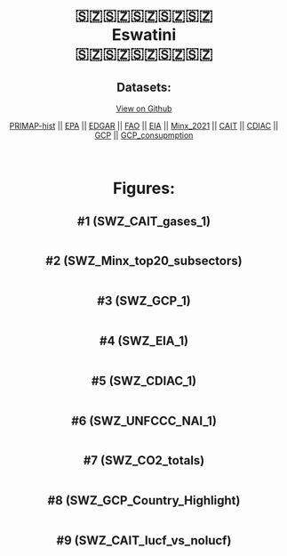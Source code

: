 
<center>
<h1 align="center">
🇸🇿🇸🇿🇸🇿🇸🇿🇸🇿
<br>
Eswatini
<br>
🇸🇿🇸🇿🇸🇿🇸🇿🇸🇿
</h1>
<h2>Datasets:</h2>
<p><a href="https://github.com/dquintani/GreenhouseData/tree/master/country_data/SWZ_Eswatini/data">View on Github</a>
<br></p><p><a href="data/SWZ_PRIMAP-hist.csv">PRIMAP-hist</a> || <a href="data/SWZ_EPA.csv">EPA</a> || <a href="data/SWZ_EDGAR.csv">EDGAR</a> || <a href="data/SWZ_FAO.csv">FAO</a> || <a href="data/SWZ_EIA.csv">EIA</a> || <a href="data/SWZ_Minx_2021.csv">Minx_2021</a> || <a href="data/SWZ_CAIT.csv">CAIT</a> || <a href="data/SWZ_CDIAC.csv">CDIAC</a> || <a href="data/SWZ_GCP.csv">GCP</a> || <a href="data/SWZ_GCP_consupmption.csv">GCP_consupmption</a></p><p><br></p>
<h1>Figures:</h1><h2>#1 (SWZ_CAIT_gases_1)</h2>
<p><img alt="" src="figures/SWZ_CAIT_gases_1.png" /></p><h2>#2 (SWZ_Minx_top20_subsectors)</h2>
<p><img alt="" src="figures/SWZ_Minx_top20_subsectors.png" /></p><h2>#3 (SWZ_GCP_1)</h2>
<p><img alt="" src="figures/SWZ_GCP_1.png" /></p><h2>#4 (SWZ_EIA_1)</h2>
<p><img alt="" src="figures/SWZ_EIA_1.png" /></p><h2>#5 (SWZ_CDIAC_1)</h2>
<p><img alt="" src="figures/SWZ_CDIAC_1.png" /></p><h2>#6 (SWZ_UNFCCC_NAI_1)</h2>
<p><img alt="" src="figures/SWZ_UNFCCC_NAI_1.png" /></p><h2>#7 (SWZ_CO2_totals)</h2>
<p><img alt="" src="figures/SWZ_CO2_totals.png" /></p><h2>#8 (SWZ_GCP_Country_Highlight)</h2>
<p><img alt="" src="figures/SWZ_GCP_Country_Highlight.png" /></p><h2>#9 (SWZ_CAIT_lucf_vs_nolucf)</h2>
<p><img alt="" src="figures/SWZ_CAIT_lucf_vs_nolucf.png" /></p>
